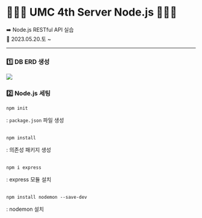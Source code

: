 # 👩🏻‍💻 UMC 4th Server Node.js 👩🏻‍💻
➡️ Node.js RESTful API 실습  
📅 2023.05.20.토 ~  
  
---
  
### 1️⃣ DB ERD 생성
<img src="https://github.com/jung0115/UMC_4th_Nodejs/assets/76805879/c6c23527-f8cf-4cee-8953-a615e19ebf98" />
  
### 2️⃣ Node.js 세팅
```
npm init
```
: `package.json` 파일 생성  
<br />
```
npm install
```
: 의존성 패키지 생성  
<br />
```
npm i express
```
: express 모듈 설치  
<br />
```
npm install nodemon --save-dev
```
: nodemon 설치  
<br />